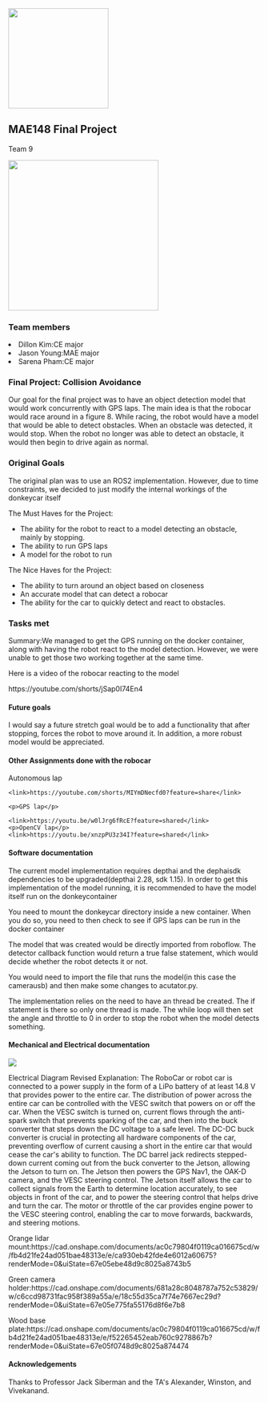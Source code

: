 <html>
<head>
<image src = "logo.JPG" width = 200px height = 200px></image>
<h2>MAE148 Final Project</h2>
<p>Team 9<p>
<image src = "robocar.JPG" width = 300px height = 300px></image>
</head>



<body>
    <section>
        <h3>Team members</h3>
        <li>Dillon Kim:CE major</li>
        <li>Jason Young:MAE major</li>
        <li>Sarena Pham:CE major</li>
        </section>
<section>

<h3>Final Project: Collision Avoidance</h3>

<p>Our goal for the final project was to have an object detection model that would work concurrently with GPS laps. The main idea is that the robocar would race around in a figure 8. While racing, the robot would have a model that would be able to detect obstacles. When an obstacle was detected, it would stop. When the robot no longer was able to detect an obstacle, it would then begin to drive again as normal.</p>



</section>

<section>

<h3>Original Goals</h3>

<p>The original plan was to use an ROS2 implementation. However, due to time constraints, we decided to just modify the internal workings of the donkeycar itself</p>
<p>The Must Haves for the Project:</p>
<ul>
	<li>The ability for the robot to react to a model detecting an obstacle, mainly by stopping.</li>
	<li>The ability to run GPS laps</li>
	<li>A model for the robot to run</li>
</ul>
<p>The Nice Haves for the Project:</p>
<ul>
	<li>The ability to turn around an object based on closeness</li>
	<li>An accurate model that can detect a robocar</li>
	<li>The ability for the car to quickly detect and react to obstacles. </li>
</ul>


</section>

<section>

<h3>Tasks met</h3>

<p>Summary:We managed to get the GPS running on the docker container, along with having the robot react to the model detection. However, we were unable to get those two working together at the same time.</p>

<p>Here is a video of the robocar reacting to the model</p>
<p>https://youtube.com/shorts/jSap0I74En4</p>




</section>

<section>
<h4>Future goals</h4>
<p>I would say a future stretch goal would be to add a functionality that after stopping, forces the robot to move around it. In addition, a more robust model would be appreciated.</p>

</section>

<section>
    <h4>Other Assignments done with the robocar</h4>
    <p>Autonomous lap</p>

    <link>https://youtube.com/shorts/MIYmDNecfd0?feature=share</link>

    <p>GPS lap</p>
    
    <link>https://youtu.be/w0lJrg6fRcE?feature=shared</link>
    <p>OpenCV lap</p>
    <link>https://youtu.be/xnzpPU3z34I?feature=shared</link>
</section>

<section>
<h4>Software documentation</h4>
<P>The current model implementation requires depthai and the dephaisdk dependencies to be upgraded(depthai 2.28, sdk 1.15). In order to get this implementation of the model running, it is recommended to have the model itself run on the donkeycontainer</p>
<p>You need to mount the donkeycar directory inside a new container. When you do so, you need to then check to see if GPS laps can be run in the docker container</p>
<p>The model that was created would be directly imported from roboflow. The detector callback function would return a true false statement, which would decide whether the robot detects it or not.</p>
<p>You would need to import the file that runs the model(in this case the camerausb) and then make some changes to acutator.py.</p>

<p>The implementation relies on the need to have an thread be created. The if statement is there so only one thread is made. The while loop will then set the angle and throttle to 0 in order to stop the robot when the model detects something.</p>

</section>

<section>
<h4>Mechanical and Electrical documentation</h4>
<image src = "IMG_2001.jpg"></image>
<p>Electrical Diagram Revised Explanation: The RoboCar or robot car is connected to a power supply in the form of a LiPo battery of at least 14.8 V that provides power to the entire car. The distribution of power across the entire car can be controlled with the VESC switch that powers on or off the car. When the VESC switch is turned on, current flows through the anti-spark switch that prevents sparking of the car, and then into the buck converter that steps down the DC voltage to a safe level. The DC-DC buck converter is crucial in protecting all hardware components of the car, preventing overflow of current causing a short in the entire car that would cease the car's ability to function. The DC barrel jack redirects stepped-down current coming out from the buck converter to the Jetson, allowing the Jetson to turn on. The Jetson then powers the GPS Nav1, the OAK-D camera, and the VESC steering control. The Jetson itself allows the car to collect signals from the Earth to determine location accurately, to see objects in front of the car, and to power the steering control that helps drive and turn the car. The motor or throttle of the car provides engine power to the VESC steering control, enabling the car to move forwards, backwards, and steering motions.</p>
<p>Orange lidar mount:https://cad.onshape.com/documents/ac0c79804f0119ca016675cd/w/fb4d21fe24ad051bae48313e/e/ca930eb42fde4e6012a60675?renderMode=0&uiState=67e05ebe48d9c8025a8743b5</p>
<p>Green camera holder:https://cad.onshape.com/documents/681a28c8048787a752c53829/w/c6ccd98731fac958f389a55a/e/18c55d35ca7f74e7667ec29d?renderMode=0&uiState=67e05e775fa55176d8f6e7b8 </p>
<p>Wood base plate:https://cad.onshape.com/documents/ac0c79804f0119ca016675cd/w/fb4d21fe24ad051bae48313e/e/f52265452eab760c9278867b?renderMode=0&uiState=67e05f0748d9c8025a874474</p>


</section>
</body>

<footer>
<h4>Acknowledgements</h4>
<p>Thanks to Professor Jack Siberman and the TA's Alexander, Winston, and Vivekanand.</p>

</footer>
</html>
